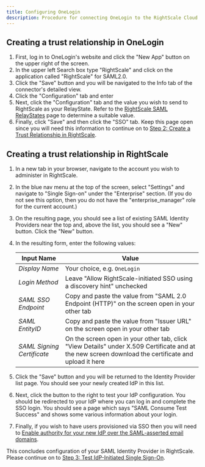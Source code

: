 ```yaml
---
title: Configuring OneLogin
description: Procedure for connecting OneLogin to the RightScale Cloud Management Platform.
---
```


## Creating a trust relationship in OneLogin

1. First, log in to OneLogin's website and click the "New App" button on the upper right of the screen.
1. In the upper left Search box type "RightScale" and click on the application called "RightScale" for SAML2.0.
1. Click the "Save" button and you will be navigated to the Info tab of the connector's detailed view.
1. Click the "Configuration" tab and enter
1. Next, click the "Configuration" tab and the value you wish to send to RightScale as your RelayState. Refer to the [RightScale SAML RelayStates](../../saml/rightscale_saml_relay_states.html) page to determine a suitable value.
1. Finally, click "Save" and then click the "SSO" tab. Keep this page open since you will need this information to continue on to [Step 2: Create a Trust Relationship in RightScale](index.html#step-2:-create-a-trust-relationship-in-rightscale).

## Creating a trust relationship in RightScale

1. In a new tab in your browser, navigate to the account you wish to administer in RightScale.
1. In the blue nav menu at the top of the screen, select "Settings" and navigate to "Single Sign-on" under the "Enterprise" section. (If you do not see this option, then you do not have the "enterprise_manager" role for the current account.)
1. On the resulting page, you should see a list of existing SAML Identity Providers near the top and, above the list, you should see a "New" button. Click the "New" button.
1. In the resulting form, enter the following values:

    | Input Name | Value |
    | ---------- | ----- |
    | *Display Name* | Your choice, e.g. `OneLogin` |
    | *Login Method* | Leave "Allow RightScale-initiated SSO using a discovery hint" unchecked |
    | *SAML SSO Endpoint* | Copy and paste the value from "SAML 2.0 Endpoint (HTTP)" on the screen open in your other tab |
    | *SAML EntityID* | Copy and paste the value from "Issuer URL" on the screen open in your other tab |
    | *SAML Signing Certificate* | On the screen open in your other tab, click "View Details" under X.509 Certificate and at the new screen download the certificate and upload it here |

1. Click the "Save" button and you will be returned to the Identity Provider list page. You should see your newly created IdP in this list.
1. Next, click the button to the right to test your IdP configuration. You should be redirected to your IdP where you can log in and complete the SSO login. You should see a page which says "SAML Consume Test Success" and shows some various information about your login.
1. Finally, if you wish to have users provisioned via SSO then you will need to [Enable authority for your new IdP over the SAML-asserted email domains](../../saml/registering_idp_authority.html).

This concludes configuration of your SAML Identity Provider in RightScale. Please continue on to [Step 3: Test IdP-Initiated Single Sign-On](index.html#detailed-instructions-step-3--test-idp-initiated-single-sign-on).
